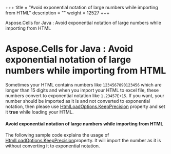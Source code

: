 +++
title = "Avoid exponential notation of large numbers while importing from HTML" 
description = "" 
weight = 12527 
+++

Aspose.Cells for Java : Avoid exponential notation of large numbers while importing from HTML  

# Aspose.Cells for Java : Avoid exponential notation of large numbers while importing from HTML



Sometimes your HTML contains numbers like `1234567890123456` which are longer than 15 digits and when you import your HTML to excel file, these numbers convert to exponential notation like `1.23457E+15`. If you want, your number should be imported as it is and not converted to exponential notation, then please use [HtmlLoadOptions.KeepPrecision](https://apireference.aspose.com/java/cells/com.aspose.cells/htmlloadoptions#KeepPrecision) property and set it **true** while loading your HTML.

#### Avoid exponential notation of large numbers while importing from HTML

The following sample code explains the usage of [HtmlLoadOptions.KeepPrecision](https://apireference.aspose.com/java/cells/com.aspose.cells/htmlloadoptions#KeepPrecision)property. It will import the number as it is without converting it to exponential notation.

